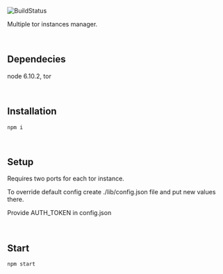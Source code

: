 ![BuildStatus](https://circleci.com/gh/ravendyg/tor-proxy.png?style=shield&circle-token=ab367138bfdcaf1a6b9bc4d39018d6e0ca7508d4)

Multiple tor instances manager.

&nbsp;

## Dependecies
node 6.10.2, tor

&nbsp;

## Installation
```
npm i
```

&nbsp;

## Setup
Requires two ports for each tor instance.

To override default config create ./lib/config.json file and put new values there.

Provide AUTH_TOKEN in config.json

&nbsp;

## Start
```
npm start
```


